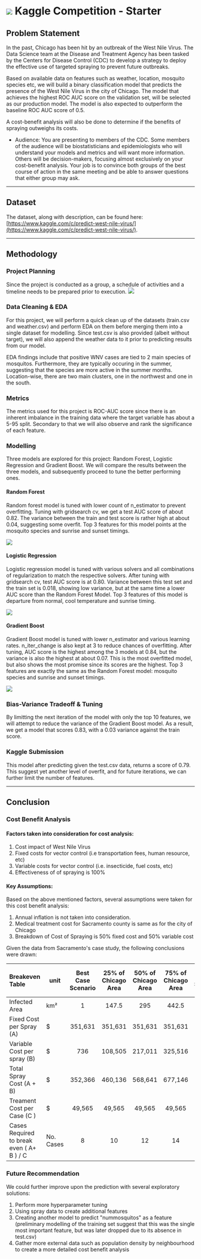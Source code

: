 # ![](https://ga-dash.s3.amazonaws.com/production/assets/logo-9f88ae6c9c3871690e33280fcf557f33.png) Kaggle Competition - Starter

## Problem Statement

In the past, Chicago has been hit by an outbreak of the West Nile Virus. The Data Science team at the Disease and Treatment Agency has been tasked by the Centers for Disease Control (CDC) to develop a strategy to deploy the effective use of targeted spraying to prevent future outbreaks.

Based on available data on features such as weather, location, mosquito species etc, we will build a binary classification model that predicts the presence of the West Nile Virus in the city of Chicago. The model that achieves the highest ROC AUC score on the validation set, will be selected as our production model. The model is also expected to outperform the baseline ROC AUC score of 0.5.

A cost-benefit analysis will also be done to determine if the benefits of spraying outweighs its costs.

- Audience: You are presenting to members of the CDC. Some members of the audience will be biostatisticians and epidemiologists who will understand your models and metrics and will want more information. Others will be decision-makers, focusing almost exclusively on your cost-benefit analysis. Your job is to convince both groups of the best course of action in the same meeting and be able to answer questions that either group may ask.

---

## Dataset

The dataset, along with description, can be found here: [https://www.kaggle.com/c/predict-west-nile-virus/](https://www.kaggle.com/c/predict-west-nile-virus/).

---

## Methodology

### Project Planning

Since the project is conducted as a group, a schedule of activities and a timeline needs to be prepared prior to execution.
<img src="./asset/production_plan.png">

### Data Cleaning & EDA
For this project, we will perform a quick clean up of the datasets (train.csv and weather.csv) and perform EDA on them before merging them into a single dataset for modelling. Since test.csv is also provided (albeit without target), we will also append the weather data to it prior to predicting results from our model.

EDA findings include that positive WNV cases are tied to 2 main species of mosquitos. Furthermore, they are typically occuring in the summer, suggesting that the species are more active in the summer months. Location-wise, there are two main clusters, one in the northwest and one in the south.

### Metrics

The metrics used for this project is ROC-AUC score since there is an inherent imbalance in the training data where the target variable has about a 5-95 split. Secondary to that we will also observe and rank the significance of each feature.

### Modelling

Three models are explored for this project: Random Forest, Logistic Regression and Gradient Boost. We will compare the results between the three models, and subsequently proceed to tune the better performing ones.

#### Random Forest

Random forest model is tuned with lower count of n_estimator to prevent overfitting. Tuning with gridsearch cv, we get a test AUC score of about 0.82. The variance between the train and test score is rather high at about 0.04, suggesting some overfit. Top 3 features for this model points at the mosquito species and sunrise and sunset timings.

<img src="./asset/rf.png">

#### Logistic Regression

Logistic regression model is tuned with various solvers and all combinations of regularization to match the respective solvers. After tuning with gridsearch cv, test AUC score is at 0.80. Variance between this test set and the train set is 0.018, showing low variance, but at the same time a lower AUC score than the Random Forest Model. Top 3 features of this model is departure from normal, cool temperature and sunrise timing.

<img src="./asset/lr.png">

#### Gradient Boost

Gradient Boost model is tuned with lower n_estimator and various learning rates. n_iter_change is also kept at 3 to reduce chances of overfitting. After tuning, AUC score is the highest among the 3 models at 0.84, but the variance is also the highest at about 0.07. This is the most overfitted model, but also shows the most promise since its scores are the highest. Top 3 features are exactly the same as the Random Forest model: mosquito species and sunrise and sunset timings.

<img src="./asset/gb.png">

### Bias-Variance Tradeoff & Tuning

By limitting the next iteration of the model with only the top 10 features, we will attempt to reduce the variance of the Gradient Boost model. As a result, we get a model that scores 0.83, with a 0.03 variance against the train score. 

### Kaggle Submission

This model after predicting given the test.csv data, returns a score of 0.79. This suggest yet another level of overfit, and for future iterations, we can further limit the number of features.

---

## Conclusion

### Cost Benefit Analysis

#### Factors taken into consideration for cost analysis:

1. Cost impact of West Nile Virus
2. Fixed costs for vector control (i.e transportation fees, human resource, etc)
3. Variable costs for vector control (i.e. insecticide, fuel costs, etc)
4. Effectiveness of of spraying is 100%

#### Key Assumptions:

Based on the above mentioned factors, several assumptions were taken for this cost benefit analysis:

1. Annual inflation is not taken into consideration.
2. Medical treatment cost for Sacramento county is same as for the city of Chicago
3. Breakdown of Cost of Spraying is 50% fixed cost and 50% variable cost

Given the data from Sacramento's case study, the following conclusions were drawn:

| Breakeven Table                               | unit      | Best Case  Scenario | 25% of Chicago  Area | 50% of Chicago  Area | 75% of Chicago  Area | Worst Case  Scenario (100%) |
| :-------------------------------------------- | --------- | :-----------------: | :------------------: | :------------------: | :------------------: | :-------------------------: |
| Infected Area                                 | km²       |          1          |        147.5         |         295          |        442.5         |             590             |
| Fixed Cost per  Spray (A)                     | \$        |       351,631       |       351,631        |       351,631        |       351,631        |           351,631           |
| Variable Cost  per spray (B)                  | \$        |         736         |       108,505        |       217,011        |       325,516        |           434,021           |
| Total Spray  Cost (A + B)                     | \$        |       352,366       |       460,136        |       568,641        |       677,146        |           785,652           |
| Treament Cost  per Case (C )                  | \$        |       49,565        |        49,565        |        49,565        |        49,565        |           49,565            |
| Cases Required to break even     ( A+ B ) / C | No. Cases |          8          |          10          |          12          |          14          |             16              |

### Future Recommendation

We could further improve upon the prediction with several exploratory solutions:

1. Perform more hyperparameter tuning
2. Using spray data to create additional features
3. Creating another model to predict "nummosquitos" as a feature (preliminary modelling of the training set suggest that this was the single most important feature, but was later dropped due to its absence in test.csv)
4. Gather more external data such as population density by neighbourhood to create a more detailed cost benefit analysis
